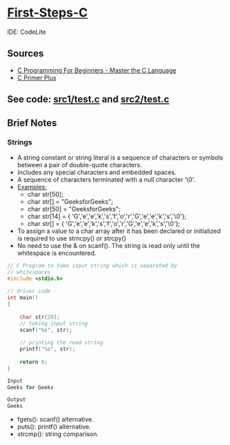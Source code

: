# [First-Steps-C](https://github.com/asofcs/First-Steps-C/tree/main)

IDE: CodeLite

## Sources
- [C Programming For Beginners - Master the C Language](https://www.udemy.com/course/c-programming-for-beginners-/)
- [C Primer Plus](https://www.oreilly.com/library/view/c-primer-plus/9780133432398/)
## See code: [src1/test.c](https://github.com/asofcs/First-Steps-C/blob/b7-character-strings/src1/test.c) and [src2/test.c](https://github.com/asofcs/First-Steps-C/blob/b7-character-strings/src2/test.c)
## Brief Notes
### Strings
- A string constant or string literal is a sequence of characters or symbols between a pair of double-quote characters.
- Includes any special characters and embedded spaces.
- A sequence of characters terminated with a null character ‘\0’.
- [Examples:](https://www.geeksforgeeks.org/strings-in-c/)
    - char str[50];
    - char str[] = "GeeksforGeeks";
    - char str[50] = "GeeksforGeeks";
    - char str[14] = { 'G','e','e','k','s','f','o','r','G','e','e','k','s','\0'};
    - char str[] = { 'G','e','e','k','s','f','o','r','G','e','e','k','s','\0'};
- To assign a value to a char array after it has been declared or initialized is required to use strncpy() or strcpy()
- No need to use the & on scanf(). The string is read only until the whitespace is encountered.
```c
// C Program to take input string which is separated by
// whitespaces
#include <stdio.h>
 
// driver code
int main()
{
 
    char str[20];
    // taking input string
    scanf("%s", str);
 
    // printing the read string
    printf("%s", str);
   
    return 0;
}

Input
Geeks for Geeks

Output
Geeks
```
- fgets(): scanf() alternative.
- puts(): printf() alternative.
- strcmp(): string comparison.

  


